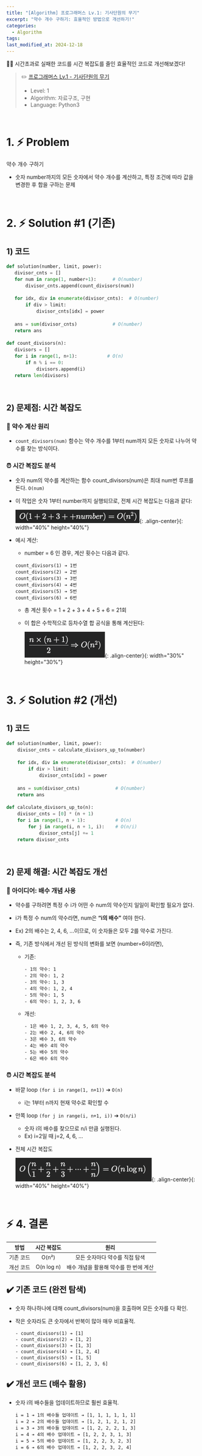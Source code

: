 ```yaml
---
title: "[Algorithm] 프로그래머스 Lv.1: 기사단원의 무기"
excerpt: "약수 개수 구하기: 효율적인 방법으로 개선하기!"
categories:
  - Algorithm
tags:
last_modified_at: 2024-12-18
---
```


<div class="notice--info" markdown="1">
🖐🏻 시간초과로 실패한 코드를 시간 복잡도를 줄인 효율적인 코드로 개선해보겠다!
</div>

> ✏️ [프로그래머스 Lv.1 - 기사단원의 무기](https://school.programmers.co.kr/learn/courses/30/lessons/136798)
>
> - Level: 1
> - Algorithm: 자료구조, 구현
> - Language: Python3

<br>

# 1. ⚡️ Problem

약수 개수 구하기
- 숫자 number까지의 모든 숫자에서 약수 개수를 계산하고, 특정 조건에 따라 값을 변경한 후 합을 구하는 문제

<br>

# 2. ⚡️ Solution #1 (기존)

## 1) 코드

 ```python
def solution(number, limit, power):
    divisor_cnts = []
    for num in range(1, number+1):      # O(number)
        divisor_cnts.append(count_divisors(num))
    
    for idx, div in enumerate(divisor_cnts):  # O(number)
        if div > limit:
            divisor_cnts[idx] = power
    
    ans = sum(divisor_cnts)             # O(number)
    return ans

def count_divisors(n):
    divisors = []
    for i in range(1, n+1):           # O(n)
        if n % i == 0:
            divisors.append(i)
    return len(divisors)
 ```

<br>

## 2) 문제점: 시간 복잡도

### 📐 약수 계산 원리

- `count_divisors(num)` 함수는 약수 개수를 1부터 num까지 모든 숫자로 나누어 약수를 찾는 방식이다.

### ⏰ 시간 복잡도 분석
- 숫자 num의 약수를 계산하는 함수 count_divisors(num)은 최대 num번 루프를 돈다. `O(num)`
- 이 작업은 숫자 1부터 number까지 실행되므로, 전체 시간 복잡도는 다음과 같다:
        
    ![image01](/assets/images/2024-12-18-algorithm-01.png){: .align-center}{: width="40%" height="40%"}

- 예시 계산:
    - number = 6 인 경우, 계산 횟수는 다음과 같다.
    ```
    count_divisors(1) ➔ 1번
    count_divisors(2) ➔ 2번
    count_divisors(3) ➔ 3번
    count_divisors(4) ➔ 4번
    count_divisors(5) ➔ 5번
    count_divisors(6) ➔ 6번
    ```
    - 총 계산 횟수 = 1 + 2 + 3 + 4 + 5 + 6 = 21회
	- 이 합은 수학적으로 등차수열 합 공식을 통해 계산된다:

        ![image02](/assets/images/2024-12-18-algorithm-02.png){: .align-center}{: width="30%" height="30%"}

<br>

# 3. ⚡️ Solution #2 (개선)

## 1) 코드

```python
def solution(number, limit, power):
    divisor_cnts = calculate_divisors_up_to(number)
    
    for idx, div in enumerate(divisor_cnts):  # O(number)
        if div > limit:
            divisor_cnts[idx] = power
    
    ans = sum(divisor_cnts)             # O(number)
    return ans

def calculate_divisors_up_to(n):
    divisor_cnts = [0] * (n + 1)
    for i in range(1, n + 1):           # O(n)
        for j in range(i, n + 1, i):    # O(n/i)
            divisor_cnts[j] += 1
    return divisor_cnts
```

<br>

## 2) 문제 해결: 시간 복잡도 개선

### 📐 아이디어: 배수 개념 사용

- 약수를 구하려면 특정 수 i가 어떤 수 num의 약수인지 일일이 확인할 필요가 없다.
- i가 특정 수 num의 약수라면, num은 <b>“i의 배수”</b> 여야 한다.

- Ex) 2의 배수는 2, 4, 6, ...이므로, 이 숫자들은 모두 2를 약수로 가진다.
- 즉, 기존 방식에서 개선 된 방식의 변화를 보면 (number=6이라면),
    - 기존: 
        
        ```
        - 1의 약수: 1
        - 2의 약수: 1, 2
        - 3의 약수: 1, 3
        - 4의 약수: 1, 2, 4
        - 5의 약수: 1, 5
        - 6의 약수: 1, 2, 3, 6
        ```
    
    - 개선:
        
        ```
        - 1은 배수 1, 2, 3, 4, 5, 6의 약수
        - 2는 배수 2, 4, 6의 약수
        - 3은 배수 3, 6의 약수
        - 4는 배수 4의 약수
        - 5는 배수 5의 약수
        - 6은 배수 6의 약수
        ```

### ⏰ 시간 복잡도 분석
- 바깥 loop `(for i in range(1, n+1))` ➔ `O(n)`
    - i는 1부터 n까지 현재 약수로 확인할 수
- 안쪽 loop `(for j in range(i, n+1, i))` ➔ `O(n/i)`
    - 숫자 i의 배수를 찾으므로 n/i 만큼 실행된다.
    - Ex) i=2일 때 j=2, 4, 6, ...
- 전체 시간 복잡도

    ![image03](/assets/images/2024-12-18-algorithm-03.png){: .align-center}{: width="40%" height="40%"}

<br>

# ⚡ 4. 결론 

|   방법    | 시간 복잡도 |              원리              |
| :-------: | :---------: | :----------------------------: |
| 기존 코드 |    O(n²)    | 모든 숫자마다 약수를 직접 탐색 |
| 개선 코드 | O(n log n)  | 배수 개념을 활용해 약수를 한 번에 계산 |

## ✔️ 기존 코드 (완전 탐색)

- 숫자 하나하나에 대해 count_divisors(num)을 호출하며 모든 숫자를 다 확인.
- 작은 숫자라도 큰 숫자에서 반복이 많아 매우 비효율적.

    ```
    - count_divisors(1) ➔ [1]
    - count_divisors(2) ➔ [1, 2]
    - count_divisors(3) ➔ [1, 3]
    - count_divisors(4) ➔ [1, 2, 4]
    - count_divisors(5) ➔ [1, 5]
    - count_divisors(6) ➔ [1, 2, 3, 6]
    ```

## ✔️ 개선 코드 (배수 활용)

- 숫자 i의 배수들을 업데이트하므로 훨씬 효율적.

    ```
    i = 1 ➔ 1의 배수들 업데이트 ➔ [1, 1, 1, 1, 1, 1]
    i = 2 ➔ 2의 배수들 업데이트 ➔ [1, 2, 1, 2, 1, 2]
    i = 3 ➔ 3의 배수들 업데이트 ➔ [1, 2, 2, 2, 1, 3]
    i = 4 ➔ 4의 배수 업데이트 ➔ [1, 2, 2, 3, 1, 3]
    i = 5 ➔ 5의 배수 업데이트 ➔ [1, 2, 2, 3, 2, 3]
    i = 6 ➔ 6의 배수 업데이트 ➔ [1, 2, 2, 3, 2, 4]
    ```
